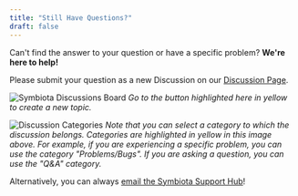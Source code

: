 ```yaml
---
title: "Still Have Questions?"
draft: false
---
```


Can't find the answer to your question or have a specific problem? **We're here to help!**

Please submit your question as a new Discussion on our [Discussion Page](https://github.com/BioKIC/symbiota-docs/discussions).

![Symbiota Discussions Board](/symbiota-docs/images/discussions_highlighted.PNG)
*Go to the button highlighted here in yellow to create a new topic.*

![Discussion Categories](/symbiota-docs/images/categories_highlighted.PNG)
*Note that you can select a category to which the discussion belongs. Categories are highlighted in yellow in this image above. For example, if you are experiencing a specific problem, you can use the category "Problems/Bugs". If you are asking a question, you can use the "Q&A" category.*

Alternatively, you can always [email the Symbiota Support Hub](mailto:help@symbiota.org)!
